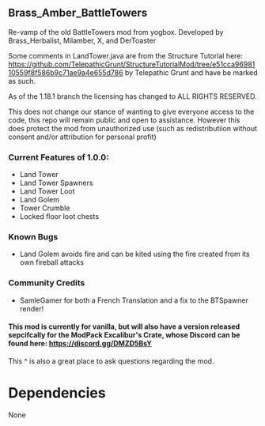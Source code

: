 ## Brass_Amber_BattleTowers
Re-vamp of the old BattleTowers mod from yogbox. Developed by Brass_Herbalist, Milamber, X, and DerToaster

Some comments in LandTower.java are from the Structure Tutorial here: https://github.com/TelepathicGrunt/StructureTutorialMod/tree/e51cca9698110559f8f586b9c71ae9a4e655d786
by Telepathic Grunt and have be marked as such.

As of the 1.18.1 branch the licensing has changed to ALL RIGHTS RESERVED.

This does not change our stance of wanting to give everyone access to the code, this repo will remain public and open to assistance.
However this does protect the mod from unauthorized use (such as redistributiion without consent and/or attribution for personal profit) 

### Current Features of 1.0.0:

- Land Tower 
- Land Tower Spawners
- Land Tower Loot
- Land Golem
- Tower Crumble
- Locked floor loot chests

### Known Bugs

- Land Golem avoids fire and can be kited using the fire created from its own fireball attacks


### Community Credits

- SamleGamer for both a French Translation and a fix to the BTSpawner render!


#### This mod is currently for vanilla, but will also have a version released sepcifcally for the ModPack Excalibur's Crate, whose Discord can be found here: https://discord.gg/DMZD5BsY
This ^ is also a great place to ask questions regarding the mod.



# Dependencies

None
